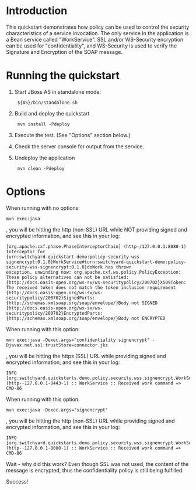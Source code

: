 Introduction
============
This quickstart demonstrates how policy can be used to control the security characteristics of a
service invocation.  The only service in the application is a Bean service called "WorkService".
SSL and/or WS-Security encryption can be used for "confidentiality", and WS-Security is used to verify the Signature and Encryption
of the SOAP message.


Running the quickstart
======================

1. Start JBoss AS in standalone mode:

        ${AS}/bin/standalone.sh

2. Build and deploy the quickstart

        mvn install -Pdeploy

3. Execute the test. (See "Options" section below.)

4. Check the server console for output from the service.

5. Undeploy the application

        mvn clean -Pdeploy


Options
=======

When running with no options:

    mvn exec:java

, you will be hitting the http (non-SSL) URL while NOT providing signed and encrypted information, and see this in your log:

```
[org.apache.cxf.phase.PhaseInterceptorChain] (http-/127.0.0.1:8080-1) Interceptor for
{urn:switchyard-quickstart-demo:policy-security-wss-signencrypt:0.1.0}WorkService#{urn:switchyard-quickstart-demo:policy-security-wss-signencrypt:0.1.0}doWork has thrown
exception, unwinding now: org.apache.cxf.ws.policy.PolicyException: These policy alternatives can not be satisfied: 
{http://docs.oasis-open.org/ws-sx/ws-securitypolicy/200702}X509Token: The received token does not match the token inclusion requirement
{http://docs.oasis-open.org/ws-sx/ws-securitypolicy/200702}SignedParts: {http://schemas.xmlsoap.org/soap/envelope/}Body not SIGNED
{http://docs.oasis-open.org/ws-sx/ws-securitypolicy/200702}EncryptedParts: {http://schemas.xmlsoap.org/soap/envelope/}Body not ENCRYPTED
```

When running with this option:

    mvn exec:java -Dexec.args="confidentiality signencrypt" -Djavax.net.ssl.trustStore=connector.jks

, you will be hitting the https (SSL) URL while providing signed and encrypted information, and see this in your log:

    INFO  [org.switchyard.quickstarts.demo.policy.security.wss.signencrypt.WorkServiceBean] (http--127.0.0.1-8443-1) :: WorkService :: Received work command => CMD-86

When running with this option:

    mvn exec:java -Dexec.args="signencrypt"

, you will be hitting the http (non-SSL) URL while providing signed and encrypted information, and see this in your log:

    INFO  [org.switchyard.quickstarts.demo.policy.security.wss.signencrypt.WorkServiceBean] (http--127.0.0.1-8080-1) :: WorkService :: Received work command => CMD-86

Wait - why did this work? Even though SSL was not used, the content of the message is encrypted, thus the confidentiality policy is still being fulfilled.

Success!
